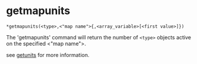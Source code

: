 # getmapunits
```
*getmapunits(<type>,<"map name">{,<array_variable>[<first value>]})
```

The 'getmapunits' command will return the number of `<type>` objects active on the
specified <"map name">.

see [getunits](reference/2.information-retrieving-commands/common/getunits.md) for more information.
